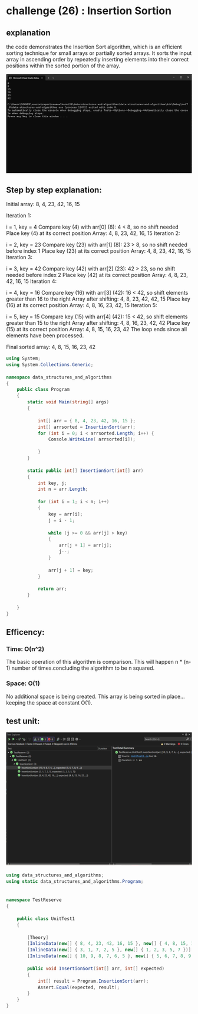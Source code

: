 ﻿# challenge (26) : Insertion Sortion
## explanation
 the code demonstrates the Insertion Sort algorithm, which is an efficient sorting technique for small arrays or partially sorted arrays. It sorts the input array in ascending order by repeatedly inserting elements into their correct positions within the sorted portion of the array.


![Run](run.png)

## Step by step explanation:
Initial array: 8, 4, 23, 42, 16, 15

Iteration 1:

i = 1, key = 4
Compare key (4) with arr[0] (8): 4 < 8, so no shift needed
Place key (4) at its correct position
Array: 4, 8, 23, 42, 16, 15
Iteration 2:

i = 2, key = 23
Compare key (23) with arr[1] (8): 23 > 8, so no shift needed before index 1
Place key (23) at its correct position
Array: 4, 8, 23, 42, 16, 15
Iteration 3:

i = 3, key = 42
Compare key (42) with arr[2] (23): 42 > 23, so no shift needed before index 2
Place key (42) at its correct position
Array: 4, 8, 23, 42, 16, 15
Iteration 4:

i = 4, key = 16
Compare key (16) with arr[3] (42): 16 < 42, so shift elements greater than 16 to the right
Array after shifting: 4, 8, 23, 42, 42, 15
Place key (16) at its correct position
Array: 4, 8, 16, 23, 42, 15
Iteration 5:

i = 5, key = 15
Compare key (15) with arr[4] (42): 15 < 42, so shift elements greater than 15 to the right
Array after shifting: 4, 8, 16, 23, 42, 42
Place key (15) at its correct position
Array: 4, 8, 15, 16, 23, 42
The loop ends since all elements have been processed.

Final sorted array: 4, 8, 15, 16, 23, 42

```c#
using System;
using System.Collections.Generic;

namespace data_structures_and_algorithms
{
    public class Program
    {
        static void Main(string[] args)
        {
           
            int[] arr = { 8, 4, 23, 42, 16, 15 };
            int[] arrsorted = InsertionSort(arr);
            for (int i = 0; i < arrsorted.Length; i++) {
                Console.WriteLine( arrsorted[i]);
            
            }
        }

        static public int[] InsertionSort(int[] arr)
        {
            int key, j;
            int n = arr.Length;

            for (int i = 1; i < n; i++)
            {
                key = arr[i];
                j = i - 1;

                while (j >= 0 && arr[j] > key)
                {
                    arr[j + 1] = arr[j];
                    j--;
                }

                arr[j + 1] = key;
            }

            return arr;
        }

    }
}
```

## Efficency:


### Time: O(n^2)
The basic operation of this algorithm is comparison. This will happen n * (n-1) number of times.concluding the algorithm to be n squared.
### Space: O(1)
No additional space is being created. This array is being sorted in place…keeping the space at constant O(1).

## test unit:

![test](test.png)
```c#
using data_structures_and_algorithms;
using static data_structures_and_algorithms.Program;


namespace TestReserve
{

    public class UnitTest1
    {

        [Theory]
        [InlineData(new[] { 8, 4, 23, 42, 16, 15 }, new[] { 4, 8, 15, 16, 23, 42 })]
        [InlineData(new[] { 3, 1, 7, 2, 5 }, new[] { 1, 2, 3, 5, 7 })]
        [InlineData(new[] { 10, 9, 8, 7, 6, 5 }, new[] { 5, 6, 7, 8, 9, 10 })]
        
        public void InsertionSort(int[] arr, int[] expected)
        {
            int[] result = Program.InsertionSort(arr);
            Assert.Equal(expected, result);
        }
    }
}
```
